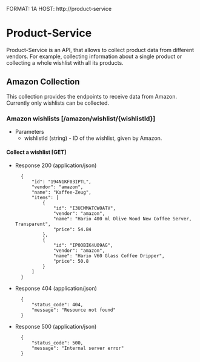 FORMAT: 1A
HOST: http://product-service

# Product-Service

Product-Service is an API, that allows to collect product data from different vendors.
For example, collecting information about a single product or collecting a whole wishlist
with all its products.

## Amazon Collection

This collection provides the endpoints to receive data from Amazon.
Currently only wishlists can be collected.

### Amazon wishlists [/amazon/wishlist/{wishlistId}]

+ Parameters
    + wishlistId (string) - ID of the wishlist, given by Amazon.

#### Collect a wishlist [GET]

+ Response 200 (application/json)

        {
            "id": "194N1KF03IPTL",
            "vendor": "amazon",
            "name": "Kaffee-Zeug",
            "items": [
                {
                    "id": "I3UCMMATCW0ATV",
                    "vendor": "amazon",
                    "name": "Hario 400 ml Olive Wood New Coffee Server, Transparent",
                    "price": 54.84
                },
                {
                    "id": "IP0OBIK4UO9AG",
                    "vendor": "amazon",
                    "name": "Hario V60 Glass Coffee Dripper",
                    "price": 50.8
                }
            ]
        }
        
+ Response 404 (application/json)

        {
            "status_code": 404,
            "message": "Resource not found"
        }
        
+ Response 500 (application/json)

        {
            "status_code": 500,
            "message": "Internal server error"
        }
